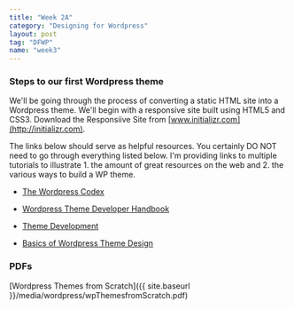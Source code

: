 ```yaml
---
title: "Week 2A"
category: "Designing for Wordpress"
layout: post
tag: "DFWP"
name: "week3"
---
```


### Steps to our first Wordpress theme

We'll be going through the process of converting a static HTML site into a Wordpress theme. We'll begin with a responsive site built using HTML5 and CSS3. Download the Responsiive Site from [www.initializr.com](http://initializr.com).

The links below should serve as helpful resources. You certainly DO NOT need to go through everything listed below. I'm providing links to multiple tutorials to illustrate 1. the amount of great resources on the web and 2. the various ways to build a WP theme. 

*   [The Wordpress Codex](https://codex.wordpress.org/)

*   [Wordpress Theme Developer Handbook](http://make.wordpress.org/docs/theme-developer-handbook/)

*   [Theme Development](http://codex.wordpress.org/Theme_Development)

*   [Basics of Wordpress Theme Design](http://codex.wordpress.org/Site_Design_and_Layout)

### PDFs

[Wordpress Themes from Scratch]({{ site.baseurl }}/media/wordpress/wpThemesfromScratch.pdf)